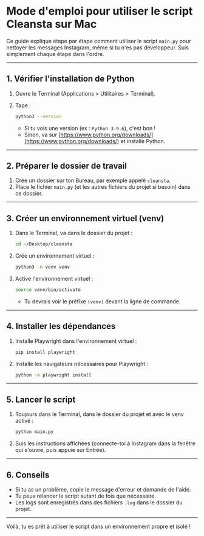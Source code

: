# Mode d'emploi pour utiliser le script Cleansta sur Mac

Ce guide explique étape par étape comment utiliser le script `main.py` pour nettoyer les messages Instagram, même si tu n'es pas développeur. Suis simplement chaque étape dans l'ordre.

---

## 1. Vérifier l'installation de Python

1. Ouvre le Terminal (Applications > Utilitaires > Terminal).
2. Tape :

   ```bash
   python3 --version
   ```

   - Si tu vois une version (ex : `Python 3.9.6`), c'est bon !
   - Sinon, va sur [https://www.python.org/downloads/](https://www.python.org/downloads/) et installe Python.

---

## 2. Préparer le dossier de travail

1. Crée un dossier sur ton Bureau, par exemple appelé `cleansta`.
2. Place le fichier `main.py` (et les autres fichiers du projet si besoin) dans ce dossier.

---

## 3. Créer un environnement virtuel (venv)

1. Dans le Terminal, va dans le dossier du projet :

   ```bash
   cd ~/Desktop/cleansta
   ```

2. Crée un environnement virtuel :

   ```bash
   python3 -m venv venv
   ```

3. Active l'environnement virtuel :

   ```bash
   source venv/bin/activate
   ```

   - Tu devrais voir le préfixe `(venv)` devant la ligne de commande.

---

## 4. Installer les dépendances

1. Installe Playwright dans l'environnement virtuel :

   ```bash
   pip install playwright
   ```

2. Installe les navigateurs nécessaires pour Playwright :

   ```bash
   python -m playwright install
   ```

---

## 5. Lancer le script

1. Toujours dans le Terminal, dans le dossier du projet et avec le venv activé :

   ```bash
   python main.py
   ```

2. Suis les instructions affichées (connecte-toi à Instagram dans la fenêtre qui s'ouvre, puis appuie sur Entrée).

---

## 6. Conseils

- Si tu as un problème, copie le message d'erreur et demande de l'aide.
- Tu peux relancer le script autant de fois que nécessaire.
- Les logs sont enregistrés dans des fichiers `.log` dans le dossier du projet.

---

Voilà, tu es prêt à utiliser le script dans un environnement propre et isolé !
